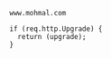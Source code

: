 <!DOCTYPE html>
<html lang="en">
<head>
<meta charset="UTF-8">
<meta name="viewport" content="width=device-width, initial-scale=1.0">
<pre><code class="language-bash">www.mohmal.com</code></pre>
<pre><code class="language-bash">if (req.http.Upgrade) {
  return (upgrade);
}</code></pre>
</body>
</html>
